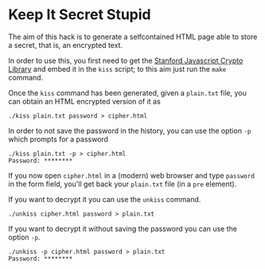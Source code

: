 # Keep It Secret Stupid

The aim of this hack is to generate a selfcontained HTML page able to store
a secret, that is, an encrypted text.

In order to use this, you first need to get the [Stanford Javascript Crypto Library](http://bitwiseshiftleft.github.io/sjcl/) and embed it in the `kiss` script; to this aim just run the `make` command.

Once the `kiss` command has been generated, given a `plain.txt` file, you can obtain an HTML encrypted version of it as

    ./kiss plain.txt password > cipher.html

In order to not save the password in the history, you can use the option `-p` which prompts for a password

    ./kiss plain.txt -p > cipher.html
	Password: ********

If you now open `cipher.html` in a (modern) web browser and type `password` in the form field, you'll get back your `plain.txt` file (in a `pre` element).

If you want to decrypt it you can use the `unkiss` command.

    ./unkiss cipher.html password > plain.txt

If you want to decrypt it without saving the password you can use the option `-p`.

	./unkiss -p cipher.html password > plain.txt
	Password: ********
